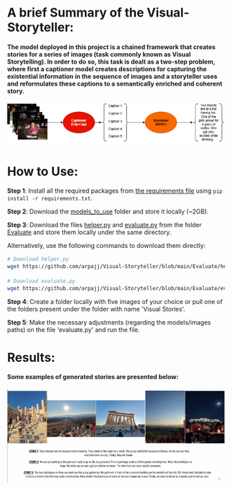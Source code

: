 # A brief Summary of the Visual-Storyteller:

#### The model deployed in this project is a chained framework that creates stories for a series of images (task commonly known as Visual Storytelling). In order to do so, this task is dealt as a two-step problem, where first a captioner model creates descriptions for capturing the existential information in the sequence of images and a storyteller uses and reformulates these captions to a semantically enriched and coherent story.  

![My Image](Images/Model_diagram.png)

# How to Use:

__Step 1__: Install all the required packages from [the requirements file](./requirements.txt) using `pip install -r requirements.txt`.

__Step 2__: Download the [models_to_use](./models_to_use) folder and store it locally (~2GB). 

__Step 3__: Download the files [helper.py](./Evaluate/helper.py) and [evaluate.py](./Evaluate/evaluate.py) from the folder [Evaluate](./Evaluate) and store them locally under the same directory. 

Alternatively, use the following commands to download them directly:

```bash
# Download helper.py
wget https://github.com/arpajj/Visual-Storyteller/blob/main/Evaluate/helper.py

# Download evaluate.py
wget https://github.com/arpajj/Visual-Storyteller/blob/main/Evaluate/evaluate.py
```

__Step 4__: Create a folder locally with five images of your choice or pull one of the folders present under the folder with name 'Visual Stories'.

__Step 5__: Make the necessary adjustments (regarding the models/images paths) on the file 'evaluate.py' and run the file.



# Results: 

#### Some examples of generated stories are presented below: 

![My Image](Images/Story_example.png)

